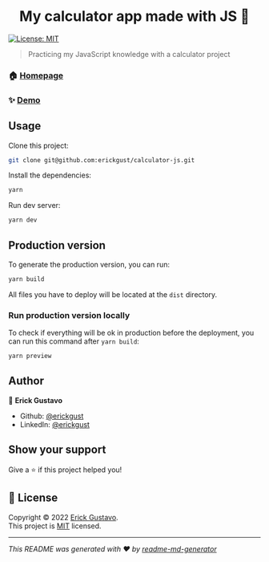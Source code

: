<h1 align="center">My calculator app made with JS 👋</h1>
<p>
  <a href="https://github.com/erickgust/calculator-js" target="_blank">
    <img alt="License: MIT" src="https://img.shields.io/badge/License-MIT-yellow.svg" />
  </a>
</p>

> Practicing my JavaScript knowledge with a calculator project

### 🏠 [Homepage](https://github.com/erickgust/calculator-js/blob/main/README.md)

### ✨ [Demo](https://github.com/erickgust/calculator-js)

## Usage

Clone this project:

```sh
git clone git@github.com:erickgust/calculator-js.git
```

Install the dependencies:

```sh
yarn
```

Run dev server:

```sh
yarn dev
```

## Production version

To generate the production version, you can run:

```sh
yarn build
```

All files you have to deploy will be located at the `dist` directory.

### Run production version locally

To check if everything will be ok in production before the deployment, you can run this command after `yarn build`:

```sh
yarn preview
```

## Author

👤 **Erick Gustavo**

* Github: [@erickgust](https://github.com/erickgust)
* LinkedIn: [@erickgust](https://linkedin.com/in/erickgust)

## Show your support

Give a ⭐️ if this project helped you!

## 📝 License

Copyright © 2022 [Erick Gustavo](https://github.com/erickgust).<br />
This project is [MIT](https://github.com/erickgust/calculator-js/blob/main/LICENSE.md) licensed.

***
_This README was generated with ❤️ by [readme-md-generator](https://github.com/kefranabg/readme-md-generator)_
